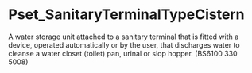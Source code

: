 # Pset_SanitaryTerminalTypeCistern

A water storage unit attached to a sanitary terminal that is fitted with a device, operated automatically or by the user, that discharges water to cleanse a water closet (toilet) pan, urinal or slop hopper. (BS6100 330 5008)
<!-- end of short definition -->

